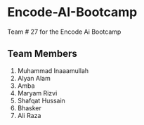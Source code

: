 # Encode-AI-Bootcamp
Team # 27 for the Encode Ai Bootcamp 

## Team Members 
1. Muhammad Inaaamullah
2. Alyan Alam
3. Amba
4. Maryam Rizvi
5. Shafqat Hussain
6. Bhasker
7. Ali Raza
